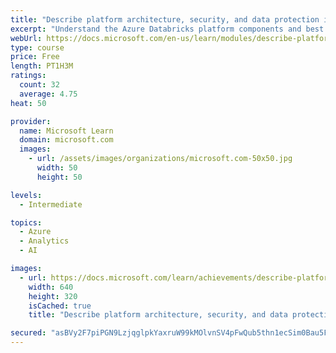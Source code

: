 ```yaml
---
title: "Describe platform architecture, security, and data protection in Azure Databricks"
excerpt: "Understand the Azure Databricks platform components and best practices for securing your workspace through Databricks native features and by integrating with Azure services."
webUrl: https://docs.microsoft.com/en-us/learn/modules/describe-platform-architecture-security-data-protection-azure-databricks/
type: course
price: Free
length: PT1H3M
ratings:
  count: 32
  average: 4.75
heat: 50

provider:
  name: Microsoft Learn
  domain: microsoft.com
  images:
    - url: /assets/images/organizations/microsoft.com-50x50.jpg
      width: 50
      height: 50

levels:
  - Intermediate

topics:
  - Azure
  - Analytics
  - AI

images:
  - url: https://docs.microsoft.com/learn/achievements/describe-platform-architecture-security-data-protection-azure-databricks-social.png
    width: 640
    height: 320
    isCached: true
    title: "Describe platform architecture, security, and data protection in Azure Databricks"

secured: "asBVy2F7piPGN9LzjqglpkYaxruW99kMOlvnSV4pFwQub5thn1ecSim0Bau5FvRL6+y8oBYQhR9UM79TIufHjHFNiAlX6IZ3/7aTS5LWUJunUZ58UWZ0oud6JclwUqHkTufQlKImDYbopVDUgzaZ5wxP79VQ+FCONXGZXnKAw5J3h1ptNActnKjX4CBrC/cUWubjT/aUOxpFuSCVAkxw7Yb5yQHM4R+lXL52mT8fwFPyrFu0oMezi6FhggvNbV7qovUU7OJpIGZTLoIEAp9sKaICNvoe6YQFYc4/weyJomEotWZhxd3RmFrW/f1NNYQ5Yi2bPa+6/yS7/Bt1B4cKeWEwUISeHL10PxcyygWlErXth0mo9qGmnuaCXQRbtIGRDycptp4mQJ53wmmgm2h4TA==;DwjQ5Qb7i8hbdhgp08rBZA=="
---
```


